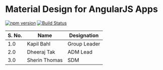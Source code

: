 # Material Design for AngularJS Apps

[![npm version](https://badge.fury.io/js/angular-material.svg)](https://www.npmjs.com/package/angular-material)
[![Build Status](https://travis-ci.org/angular/material.svg)](https://travis-ci.org/angular/material)

|S. No.|Name| Designation|
|---|---|---|
|1.0|Kapil Bahl|Group Leader|
|2.0|Dheeraj Tak|ADM Lead|
|3.0|Sherin Thomas|SDM|
